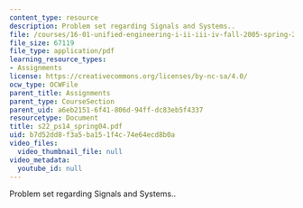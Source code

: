 ```yaml
---
content_type: resource
description: Problem set regarding Signals and Systems..
file: /courses/16-01-unified-engineering-i-ii-iii-iv-fall-2005-spring-2006/b7d52dd8f3a5ba151f4c74e64ecd8b0a_s22_ps14_spring04.pdf
file_size: 67119
file_type: application/pdf
learning_resource_types:
- Assignments
license: https://creativecommons.org/licenses/by-nc-sa/4.0/
ocw_type: OCWFile
parent_title: Assignments
parent_type: CourseSection
parent_uid: a6eb2151-6f41-806d-94ff-dc83eb5f4337
resourcetype: Document
title: s22_ps14_spring04.pdf
uid: b7d52dd8-f3a5-ba15-1f4c-74e64ecd8b0a
video_files:
  video_thumbnail_file: null
video_metadata:
  youtube_id: null
---
```

Problem set regarding Signals and Systems..